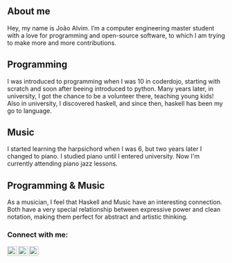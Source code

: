 ## About me
Hey, my name is João Alvim. I’m a computer engineering master student with a love for programming and open-source software, to which I am trying to make more and more contributions.

## Programming
I was introduced to programming when I was 10 in coderdojo, starting with scratch and soon after beeing introduced to python. Many years later, in university, I got the chance to be a volunteer there, teaching young kids! Also in university, I discovered haskell, and since then, haskell has been my go to language.

## Music
I started learning the harpsichord when I was 6, but two years later I changed to piano. I studied piano until I entered university. Now I'm currently attending piano jazz lessons.

## Programming & Music
As a musician, I feel that Haskell and Music have an interesting connection. Both have a very special relationship between expressive power and clean notation, making them perfect for abstract and artistic thinking.




<!---
<br />

# "The purpose of abstraction is not to be vague, but to create a new semantic level in which one can be absolutely precise." (E. Dijkstra)

<br />


% ### Languages and Tools:
% [<img align="left" alt="Haskell" width="30px" src="https://iconape.com/wp-content/files/hc/371044/svg/371044.svg" />][instagram]
% [<img align="left" alt="C" width="26px" src="https://upload.wikimedia.org/wikipedia/commons/thumb/1/18/C_Programming_Language.svg/1853px-C_Programming_Language.svg.png" />][instagram]
% [<img align="left" alt="Python" width="26px" src="https://upload.wikimedia.org/wikipedia/commons/thumb/c/c3/Python-logo-notext.svg/640px-Python-logo-notext.svg.png" />][instagram]

-->

<!--

![Top Languages](https://github-readme-stats.vercel.app/api/top-langs/?username=jotaalvim&layout=compact&theme=nord&hide_border=true)
-->

### Connect with me:

[<img align="left" alt="Instagram" width="22px" src="https://cdn.jsdelivr.net/npm/simple-icons@v3/icons/instagram.svg" />][instagram]
[<img align="left" alt="Instagram" width="22px" src="https://cdn.jsdelivr.net/npm/simple-icons@v3/icons/facebook.svg" />][facebook]
[<img align="left" alt="LinkedIn" width="22px" src="https://cdn.jsdelivr.net/npm/simple-icons@v3/icons/linkedin.svg" />][linkedin]


[instagram]: https://instagram.com/jotaalvim
[linkedin]: https://www.linkedin.com/in/jo%C3%A3o-alvim-050778223/
[facebook]: https://www.facebook.com/joaoafonso.alvim
